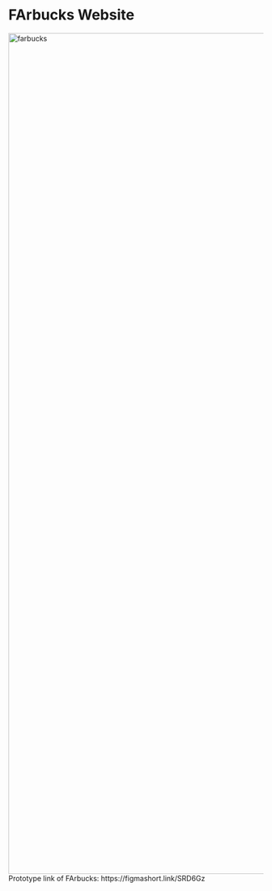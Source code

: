 # FArbucks Website
<img width="1658" alt="farbucks" src="https://github.com/bungaura/DesignProject/assets/88443222/82305040-c395-4935-a8bb-a67a375e30aa">
Prototype link of FArbucks: https://figmashort.link/SRD6Gz
